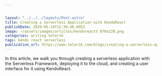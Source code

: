```yaml
---


layout: "../../../layouts/Post.astro"
title: Creating a Serverless Application with KendoReact
publishDate: 2019-05-24T12:39:46.095Z
image: ~/assets/images/articles/kendoreactt_870x220.png
categories: writing telerik
tags: kendo react serverless
publication_url: https://www.telerik.com/blogs/creating-a-serverless-application-with-kendoreact
---
```

In this article, we walk you through creating a serverless application with the Serverless Framework, deploying it to the cloud, and creating a user interface for it using KendoReact.
